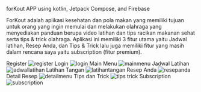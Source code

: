 forKout APP using kotlin, Jetpack Compose, and Firebase 

ForKout adalah aplikasi kesehatan dan pola makan yang memiliki tujuan untuk orang yang ingin memulai dan melakukan 
olahraga yang menyediakan panduan berupa video latihan dan tips racikan makanan sehat serta tips & trick olahraga.
Aplikasi ini memiliki 3 fitur utama yaitu Jadwal latihan, Resep Anda, dan Tips & Trick lalu juga memiliki fitur yang 
masih dalam rencana saya yaitu subscription (fitur premium). 

Register
![register](https://github.com/zhubalabala23/forKoutAPP/assets/94615925/fc62a02e-4c11-4b19-9142-971c6adc5c7d)
Login
![login](https://github.com/zhubalabala23/forKoutAPP/assets/94615925/91aaeb66-7977-4010-b121-e92c799f9e2c)
Main Menu
![mainmenu](https://github.com/zhubalabala23/forKoutAPP/assets/94615925/8ad578e5-1f0f-400a-a804-14e23fdc79ba)
Jadwal Latihan
![jadwallatihan](https://github.com/zhubalabala23/forKoutAPP/assets/94615925/2a5e2f3d-a959-43bb-a284-33638fbe62e9)
Latihan Tangan
![latihantangan](https://github.com/zhubalabala23/forKoutAPP/assets/94615925/6ce543ce-6dad-46ea-a116-3fed4cbc7e0e)
Resep Anda
![resepanda](https://github.com/zhubalabala23/forKoutAPP/assets/94615925/36b8ae0b-ba7c-4507-a01d-ca61fc828659)
Detail Resep 
![detailmenu](https://github.com/zhubalabala23/forKoutAPP/assets/94615925/0ec97532-08fb-490a-b442-b9e83b87bfa2)
Tips dan Trick
![tips trick](https://github.com/zhubalabala23/forKoutAPP/assets/94615925/d0f6f2ee-b402-498d-991d-561ef558879d)
Subscription
![subscription](https://github.com/zhubalabala23/forKoutAPP/assets/94615925/25a2ef5c-ad62-40c3-bb37-0c3ee4e3861c)



